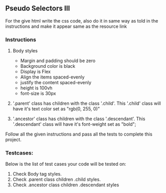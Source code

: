 ## Pseudo Selectors III

For the give html write the css code, also do it in same way as told in the instructions and make it appear same as the resource link

### Instructions 

1. Body styles
    - Margin and padding should be zero
    - Background color is black
    - Display is Flex
    - Align the items spaced-evenly
    - justify the content spaced-evenly
    - height is 100vh
    - font-size is 30px
    
2.  '.parent' class has children with the class '.child'. This '.child' class will have it's text color set as "rgb(0, 255, 0)"

3. '.ancestor' class has children with the class '.descendant'. This '.descendant' class will have it's font-weight set as "bold";

Follow all the given instructions and pass all the tests to complete this project.

### Testcases:

Below is the list of test cases your code will be tested on:
1. Check Body tag styles.
2. Check .parent class children .child styles.
3. Check .ancestor class children .descendant styles

     